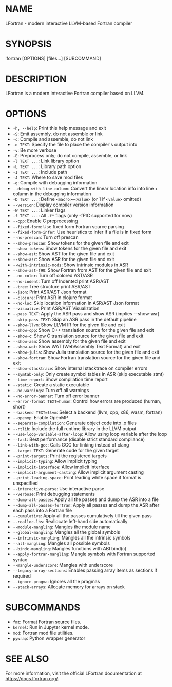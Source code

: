 # NAME

LFortran - modern interactive LLVM-based Fortran compiler

# SYNOPSIS

lfortran [OPTIONS] [files...] [SUBCOMMAND]

# DESCRIPTION

LFortran is a modern interactive Fortran compiler based on LLVM.

# OPTIONS

- `-h, --help`: Print this help message and exit
- `-S`: Emit assembly, do not assemble or link
- `-c`: Compile and assemble, do not link
- `-o TEXT`: Specify the file to place the compiler's output into
- `-v`: Be more verbose
- `-E`: Preprocess only; do not compile, assemble, or link
- `-l TEXT ...`: Link library option
- `-L TEXT ...`: Library path option
- `-I TEXT ...`: Include path
- `-J TEXT`: Where to save mod files
- `-g`: Compile with debugging information
- `--debug-with-line-column`: Convert the linear location info into line + column in the debugging information
- `-D TEXT ...`: Define `<macro>=<value>` (or 1 if `<value>` omitted)
- `--version`: Display compiler version information
- `-W TEXT ...`: Linker flags
- `-f TEXT ...`: All `-f*` flags (only -fPIC supported for now)
- `--cpp`: Enable C preprocessing
- `--fixed-form`: Use fixed form Fortran source parsing
- `--fixed-form-infer`: Use heuristics to infer if a file is in fixed form
- `--no-prescan`: Turn off prescan
- `--show-prescan`: Show tokens for the given file and exit
- `--show-tokens`: Show tokens for the given file and exit
- `--show-ast`: Show AST for the given file and exit
- `--show-asr`: Show ASR for the given file and exit
- `--with-intrinsic-mods`: Show intrinsic modules in ASR
- `--show-ast-f90`: Show Fortran from AST for the given file and exit
- `--no-color`: Turn off colored AST/ASR
- `--no-indent`: Turn off Indented print ASR/AST
- `--tree`: Tree structure print ASR/AST
- `--json`: Print ASR/AST Json format
- `--clojure`: Print ASR in clojure format
- `--no-loc`: Skip location information in ASR/AST Json format
- `--visualize`: Print ASR/AST Visualization
- `--pass TEXT`: Apply the ASR pass and show ASR (implies --show-asr)
- `--skip-pass TEXT`: Skip an ASR pass in the default pipeline
- `--show-llvm`: Show LLVM IR for the given file and exit
- `--show-cpp`: Show C++ translation source for the given file and exit
- `--show-c`: Show C translation source for the given file and exit
- `--show-asm`: Show assembly for the given file and exit
- `--show-wat`: Show WAT (WebAssembly Text Format) and exit
- `--show-julia`: Show Julia translation source for the given file and exit
- `--show-fortran`: Show Fortran translation source for the given file and exit
- `--show-stacktrace`: Show internal stacktrace on compiler errors
- `--symtab-only`: Only create symbol tables in ASR (skip executable stmt)
- `--time-report`: Show compilation time report
- `--static`: Create a static executable
- `--no-warnings`: Turn off all warnings
- `--no-error-banner`: Turn off error banner
- `--error-format TEXT=human`: Control how errors are produced (human, short)
- `--backend TEXT=llvm`: Select a backend (llvm, cpp, x86, wasm, fortran)
- `--openmp`: Enable OpenMP
- `--separate-compilation`: Generate object code into .o files
- `--rtlib`: Include the full runtime library in the LLVM output
- `--use-loop-variable-after-loop`: Allow using loop variable after the loop
- `--fast`: Best performance (disable strict standard compliance)
- `--link-with-gcc`: Calls GCC for linking instead of clang
- `--target TEXT`: Generate code for the given target
- `--print-targets`: Print the registered targets
- `--implicit-typing`: Allow implicit typing
- `--implicit-interface`: Allow implicit interface
- `--implicit-argument-casting`: Allow implicit argument casting
- `--print-leading-space`: Print leading white space if format is unspecified
- `--interactive-parse`: Use interactive parse
- `--verbose`: Print debugging statements
- `--dump-all-passes`: Apply all the passes and dump the ASR into a file
- `--dump-all-passes-fortran`: Apply all passes and dump the ASR after each pass into a Fortran file
- `--cumulative`: Apply all the passes cumulatively till the given pass
- `--realloc-lhs`: Reallocate left-hand side automatically
- `--module-mangling`: Mangles the module name
- `--global-mangling`: Mangles all the global symbols
- `--intrinsic-mangling`: Mangles all the intrinsic symbols
- `--all-mangling`: Mangles all possible symbols
- `--bindc-mangling`: Mangles functions with ABI bind(c)
- `--apply-fortran-mangling`: Mangle symbols with Fortran supported syntax
- `--mangle-underscore`: Mangles with underscore
- `--legacy-array-sections`: Enables passing array items as sections if required
- `--ignore-pragma`: Ignores all the pragmas
- `--stack-arrays`: Allocate memory for arrays on stack

# SUBCOMMANDS

- `fmt`: Format Fortran source files.
- `kernel`: Run in Jupyter kernel mode.
- `mod`: Fortran mod file utilities.
- `pywrap`: Python wrapper generator

# SEE ALSO

For more information, visit the official LFortran documentation at https://docs.lfortran.org/.
